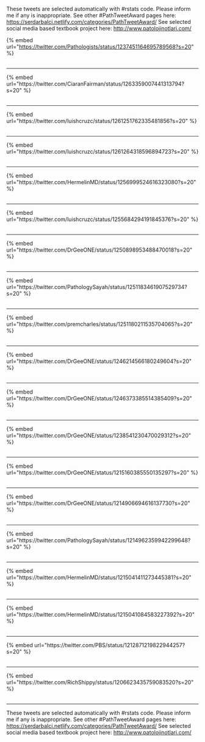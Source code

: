

These tweets are selected automatically with #rstats code. Please inform me if any is inappropriate.
See other #PathTweetAward pages here: https://serdarbalci.netlify.com/categories/PathTweetAward/ 
See selected social media based textbook project here: http://www.patolojinotlari.com/

{% embed url="https://twitter.com/Pathologists/status/1237451164695789568?s=20" %}<br>
<br>
<hr>
{% embed url="https://twitter.com/CiaranFairman/status/1263359007441313794?s=20" %}<br>
<br>
<hr>
{% embed url="https://twitter.com/luishcruzc/status/1261251762335481856?s=20" %}<br>
<br>
<hr>
{% embed url="https://twitter.com/luishcruzc/status/1261264318596894723?s=20" %}<br>
<br>
<hr>
{% embed url="https://twitter.com/HermelinMD/status/1256999524616323080?s=20" %}<br>
<br>
<hr>
{% embed url="https://twitter.com/luishcruzc/status/1255684294191845376?s=20" %}<br>
<br>
<hr>
{% embed url="https://twitter.com/DrGeeONE/status/1250898953488470018?s=20" %}<br>
<br>
<hr>
{% embed url="https://twitter.com/PathologySayah/status/1251183461907529734?s=20" %}<br>
<br>
<hr>
{% embed url="https://twitter.com/premcharles/status/1251180211535704065?s=20" %}<br>
<br>
<hr>
{% embed url="https://twitter.com/DrGeeONE/status/1246214566180249604?s=20" %}<br>
<br>
<hr>
{% embed url="https://twitter.com/DrGeeONE/status/1246373385514385409?s=20" %}<br>
<br>
<hr>
{% embed url="https://twitter.com/DrGeeONE/status/1238541230470029312?s=20" %}<br>
<br>
<hr>
{% embed url="https://twitter.com/DrGeeONE/status/1215160385550135297?s=20" %}<br>
<br>
<hr>
{% embed url="https://twitter.com/DrGeeONE/status/1214906694616137730?s=20" %}<br>
<br>
<hr>
{% embed url="https://twitter.com/PathologySayah/status/1214962359942299648?s=20" %}<br>
<br>
<hr>
{% embed url="https://twitter.com/HermelinMD/status/1215041411273445381?s=20" %}<br>
<br>
<hr>
{% embed url="https://twitter.com/HermelinMD/status/1215041084583227392?s=20" %}<br>
<br>
<hr>
{% embed url="https://twitter.com/PBS/status/1212871219822944257?s=20" %}<br>
<br>
<hr>
{% embed url="https://twitter.com/RichShippy/status/1206623435759083520?s=20" %}<br>
<br>
<hr>


These tweets are selected automatically with #rstats code. Please inform me if any is inappropriate.
See other #PathTweetAward pages here: https://serdarbalci.netlify.com/categories/PathTweetAward/ 
See selected social media based textbook project here: http://www.patolojinotlari.com/
